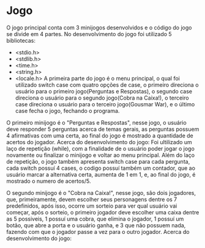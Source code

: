 # Jogo
O jogo principal conta com 3 minijogos desenvolvidos e o código do jogo se divide em 4 partes.
No desenvolvimento do jogo foi utilizado 5 bibliotecas:
- <stdio.h> 
- <stdlib.h>
- <time.h>
- <string.h>
- <locale.h>
A primeira parte do jogo é o menu principal, o qual foi utilizado switch case com quatro opções de case, o primeiro direciona o usuário para o primeiro jogo(Perguntas e Respostas), o segundo case direciona o usuário para o segundo jogo(Cobra na Caixa!), o terceiro case direciona o usuário para o terceiro jogo(Gousmar War), e o último case fecha o jogo, fechando o programa.

O primeiro minijogo é o "Perguntas e Respostas", nesse jogo, o usuário deve responder 5 perguntas acerca de temas gerais, as perguntas possuem 4 afirmativas com uma certa, ao final do jogo é mostrado a quantidade de acertos do jogador.
Acerca do desenvolvimento do jogo: Foi ultilizado um laço de repetição (while), com a finalidade de o usuário poder jogar o jogo novamente ou finalizar o minijogo e voltar ao menu principal. Além do laço de repetição, o jogo também apresenta switch case para cada pergunta, cada switch possuí 4 cases, o codigo possuí também um contador, que ao usuário marcar a alternativa certa, aumenta de 1 em 1, e, ao final do jogo, é mostrado o numero de acertos/5.

O segundo minijogo é o "Cobra na Caixa!", nesse jogo, são dois jogadores, que, primeiramente, devem escolher seus personagens dentre os 7 predefinidos, após isso, ocorre um sorteio para ver qual usuário vai começar, após o sorteio, o primeiro jogador deve escolher uma caixa dentre as 5 possiveis, 1 possuí uma cobra, que elimina o jogador, 1 possuí um botão, que abre a porta e o usuário ganha, e 3 que não possuem nada, fazendo com que o jogador passe a vez para o outro jogador.
Acerca do desenvolvimento do jogo:  
